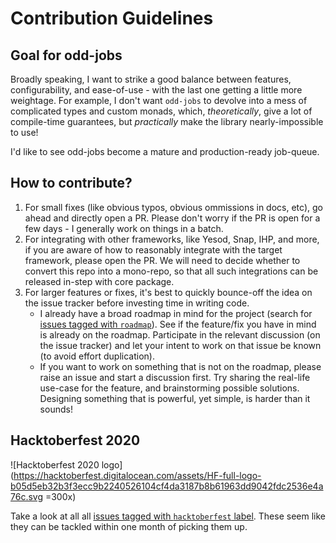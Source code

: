 # Contribution Guidelines

## Goal for odd-jobs

Broadly speaking, I want to strike a good balance between features, configurability, and ease-of-use - with the last one getting a little more weightage. For example, I don't want `odd-jobs` to devolve into a mess of complicated types and custom monads, which, _theoretically_, give a lot of compile-time guarantees, but _practically_ make the library nearly-impossible to use!

I'd like to see odd-jobs become a mature and production-ready job-queue.

## How to contribute?

1. For small fixes (like obvious typos, obvious ommissions in docs, etc), go ahead and directly open a PR. Please don't worry if the PR is open for a few days - I generally work on things in a batch.
2. For integrating with other frameworks, like Yesod, Snap, IHP, and more, if you are aware of how to reasonably integrate with the target framework, please open the PR. We will need to decide whether to  convert this repo into a mono-repo, so that all such integrations can be released in-step with core package.
3. For larger features or fixes, it's best to quickly bounce-off the idea on the issue tracker before investing time in writing code. 
    - I already have a broad roadmap in mind for the project (search for [issues tagged with `roadmap`](https://github.com/saurabhnanda/odd-jobs/issues?q=is%3Aissue+is%3Aopen+label%3Aroadmap)). See if the feature/fix you have in mind is already on the roadmap. Participate in the relevant discussion (on the issue tracker) and let your intent to work on that issue be known (to avoid effort duplication).
    - If you want to work on something that is not on the roadmap, please raise an issue and start a discussion first. Try sharing the real-life use-case for the feature, and brainstorming possible solutions. Designing something that is powerful, yet simple, is harder than it sounds!

## Hacktoberfest 2020

![Hacktoberfest 2020 logo](https://hacktoberfest.digitalocean.com/assets/HF-full-logo-b05d5eb32b3f3ecc9b2240526104cf4da3187b8b61963dd9042fdc2536e4a76c.svg =300x)

Take a look at all all [issues tagged with `hacktoberfest` label](https://github.com/saurabhnanda/odd-jobs/issues?q=is%3Aissue+is%3Aopen+label%3Ahacktoberfest). These seem like they can be tackled within one month of picking them up.
